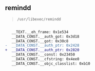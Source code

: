 ## remindd

> `/usr/libexec/remindd`

```diff

   __TEXT.__eh_frame: 0x1e534
   __DATA_CONST.__auth_got: 0x3d18
   __DATA_CONST.__got: 0x30c8
-  __DATA_CONST.__auth_ptr: 0x2428
+  __DATA_CONST.__auth_ptr: 0x2820
   __DATA_CONST.__const: 0x23450
   __DATA_CONST.__cfstring: 0x4ee0
   __DATA_CONST.__objc_classlist: 0xb10

```
